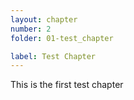 ```yaml
---
layout: chapter
number: 2
folder: 01-test_chapter

label: Test Chapter
---
```


This is the first test chapter
